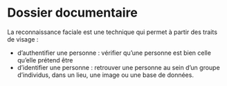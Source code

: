 # Dossier documentaire
La reconnaissance faciale est une technique qui permet à partir des traits de visage :
* d’authentifier une personne : vérifier qu’une personne est bien celle qu’elle prétend être 
* d’identifier une personne : retrouver une personne au sein d’un groupe d’individus, dans un lieu, une image ou une base de données.
